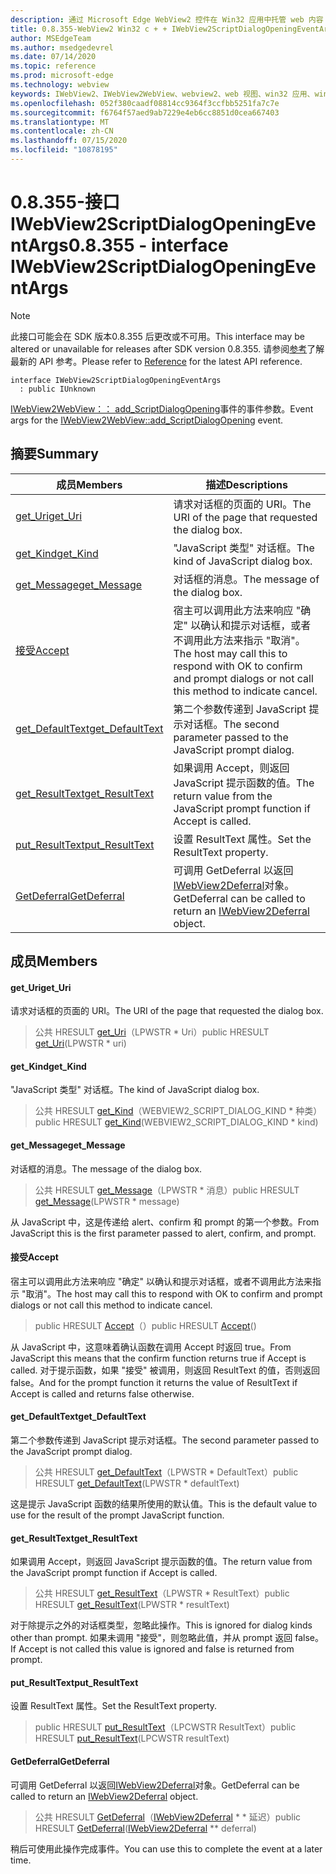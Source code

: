 ```yaml
---
description: 通过 Microsoft Edge WebView2 控件在 Win32 应用中托管 web 内容
title: 0.8.355-WebView2 Win32 c + + IWebView2ScriptDialogOpeningEventArgs
author: MSEdgeTeam
ms.author: msedgedevrel
ms.date: 07/14/2020
ms.topic: reference
ms.prod: microsoft-edge
ms.technology: webview
keywords: IWebView2、IWebView2WebView、webview2、web 视图、win32 应用、win32、edge
ms.openlocfilehash: 052f380caadf08814cc9364f3ccfbb5251fa7c7e
ms.sourcegitcommit: f6764f57aed9ab7229e4eb6cc8851d0cea667403
ms.translationtype: MT
ms.contentlocale: zh-CN
ms.lasthandoff: 07/15/2020
ms.locfileid: "10878195"
---
```

# <span data-ttu-id="a224a-104">0.8.355-接口 IWebView2ScriptDialogOpeningEventArgs</span><span class="sxs-lookup"><span data-stu-id="a224a-104">0.8.355 - interface IWebView2ScriptDialogOpeningEventArgs</span></span> 

> [!NOTE]
> <span data-ttu-id="a224a-105">此接口可能会在 SDK 版本0.8.355 后更改或不可用。</span><span class="sxs-lookup"><span data-stu-id="a224a-105">This interface may be altered or unavailable for releases after SDK version 0.8.355.</span></span> <span data-ttu-id="a224a-106">请参阅[参考](../../../webview2-api-reference.md)了解最新的 API 参考。</span><span class="sxs-lookup"><span data-stu-id="a224a-106">Please refer to [Reference](../../../webview2-api-reference.md) for the latest API reference.</span></span>

```
interface IWebView2ScriptDialogOpeningEventArgs
  : public IUnknown
```

<span data-ttu-id="a224a-107">[IWebView2WebView：： add_ScriptDialogOpening](IWebView2WebView.md#add_scriptdialogopening)事件的事件参数。</span><span class="sxs-lookup"><span data-stu-id="a224a-107">Event args for the [IWebView2WebView::add_ScriptDialogOpening](IWebView2WebView.md#add_scriptdialogopening) event.</span></span>

## <span data-ttu-id="a224a-108">摘要</span><span class="sxs-lookup"><span data-stu-id="a224a-108">Summary</span></span>

 <span data-ttu-id="a224a-109">成员</span><span class="sxs-lookup"><span data-stu-id="a224a-109">Members</span></span>                        | <span data-ttu-id="a224a-110">描述</span><span class="sxs-lookup"><span data-stu-id="a224a-110">Descriptions</span></span>
--------------------------------|---------------------------------------------
[<span data-ttu-id="a224a-111">get_Uri</span><span class="sxs-lookup"><span data-stu-id="a224a-111">get_Uri</span></span>](#get_uri) | <span data-ttu-id="a224a-112">请求对话框的页面的 URI。</span><span class="sxs-lookup"><span data-stu-id="a224a-112">The URI of the page that requested the dialog box.</span></span>
[<span data-ttu-id="a224a-113">get_Kind</span><span class="sxs-lookup"><span data-stu-id="a224a-113">get_Kind</span></span>](#get_kind) | <span data-ttu-id="a224a-114">"JavaScript 类型" 对话框。</span><span class="sxs-lookup"><span data-stu-id="a224a-114">The kind of JavaScript dialog box.</span></span>
[<span data-ttu-id="a224a-115">get_Message</span><span class="sxs-lookup"><span data-stu-id="a224a-115">get_Message</span></span>](#get_message) | <span data-ttu-id="a224a-116">对话框的消息。</span><span class="sxs-lookup"><span data-stu-id="a224a-116">The message of the dialog box.</span></span>
[<span data-ttu-id="a224a-117">接受</span><span class="sxs-lookup"><span data-stu-id="a224a-117">Accept</span></span>](#accept) | <span data-ttu-id="a224a-118">宿主可以调用此方法来响应 "确定" 以确认和提示对话框，或者不调用此方法来指示 "取消"。</span><span class="sxs-lookup"><span data-stu-id="a224a-118">The host may call this to respond with OK to confirm and prompt dialogs or not call this method to indicate cancel.</span></span>
[<span data-ttu-id="a224a-119">get_DefaultText</span><span class="sxs-lookup"><span data-stu-id="a224a-119">get_DefaultText</span></span>](#get_defaulttext) | <span data-ttu-id="a224a-120">第二个参数传递到 JavaScript 提示对话框。</span><span class="sxs-lookup"><span data-stu-id="a224a-120">The second parameter passed to the JavaScript prompt dialog.</span></span>
[<span data-ttu-id="a224a-121">get_ResultText</span><span class="sxs-lookup"><span data-stu-id="a224a-121">get_ResultText</span></span>](#get_resulttext) | <span data-ttu-id="a224a-122">如果调用 Accept，则返回 JavaScript 提示函数的值。</span><span class="sxs-lookup"><span data-stu-id="a224a-122">The return value from the JavaScript prompt function if Accept is called.</span></span>
[<span data-ttu-id="a224a-123">put_ResultText</span><span class="sxs-lookup"><span data-stu-id="a224a-123">put_ResultText</span></span>](#put_resulttext) | <span data-ttu-id="a224a-124">设置 ResultText 属性。</span><span class="sxs-lookup"><span data-stu-id="a224a-124">Set the ResultText property.</span></span>
[<span data-ttu-id="a224a-125">GetDeferral</span><span class="sxs-lookup"><span data-stu-id="a224a-125">GetDeferral</span></span>](#getdeferral) | <span data-ttu-id="a224a-126">可调用 GetDeferral 以返回[IWebView2Deferral](IWebView2Deferral.md)对象。</span><span class="sxs-lookup"><span data-stu-id="a224a-126">GetDeferral can be called to return an [IWebView2Deferral](IWebView2Deferral.md) object.</span></span>

## <span data-ttu-id="a224a-127">成员</span><span class="sxs-lookup"><span data-stu-id="a224a-127">Members</span></span>

#### <span data-ttu-id="a224a-128">get_Uri</span><span class="sxs-lookup"><span data-stu-id="a224a-128">get_Uri</span></span> 

<span data-ttu-id="a224a-129">请求对话框的页面的 URI。</span><span class="sxs-lookup"><span data-stu-id="a224a-129">The URI of the page that requested the dialog box.</span></span>

> <span data-ttu-id="a224a-130">公共 HRESULT [get_Uri](#get_uri)（LPWSTR \* Uri）</span><span class="sxs-lookup"><span data-stu-id="a224a-130">public HRESULT [get_Uri](#get_uri)(LPWSTR \* uri)</span></span>

#### <span data-ttu-id="a224a-131">get_Kind</span><span class="sxs-lookup"><span data-stu-id="a224a-131">get_Kind</span></span> 

<span data-ttu-id="a224a-132">"JavaScript 类型" 对话框。</span><span class="sxs-lookup"><span data-stu-id="a224a-132">The kind of JavaScript dialog box.</span></span>

> <span data-ttu-id="a224a-133">公共 HRESULT [get_Kind](#get_kind)（WEBVIEW2_SCRIPT_DIALOG_KIND \* 种类）</span><span class="sxs-lookup"><span data-stu-id="a224a-133">public HRESULT [get_Kind](#get_kind)(WEBVIEW2_SCRIPT_DIALOG_KIND \* kind)</span></span>

#### <span data-ttu-id="a224a-134">get_Message</span><span class="sxs-lookup"><span data-stu-id="a224a-134">get_Message</span></span> 

<span data-ttu-id="a224a-135">对话框的消息。</span><span class="sxs-lookup"><span data-stu-id="a224a-135">The message of the dialog box.</span></span>

> <span data-ttu-id="a224a-136">公共 HRESULT [get_Message](#get_message)（LPWSTR \* 消息）</span><span class="sxs-lookup"><span data-stu-id="a224a-136">public HRESULT [get_Message](#get_message)(LPWSTR \* message)</span></span>

<span data-ttu-id="a224a-137">从 JavaScript 中，这是传递给 alert、confirm 和 prompt 的第一个参数。</span><span class="sxs-lookup"><span data-stu-id="a224a-137">From JavaScript this is the first parameter passed to alert, confirm, and prompt.</span></span>

#### <span data-ttu-id="a224a-138">接受</span><span class="sxs-lookup"><span data-stu-id="a224a-138">Accept</span></span> 

<span data-ttu-id="a224a-139">宿主可以调用此方法来响应 "确定" 以确认和提示对话框，或者不调用此方法来指示 "取消"。</span><span class="sxs-lookup"><span data-stu-id="a224a-139">The host may call this to respond with OK to confirm and prompt dialogs or not call this method to indicate cancel.</span></span>

> <span data-ttu-id="a224a-140">public HRESULT [Accept](#accept)（）</span><span class="sxs-lookup"><span data-stu-id="a224a-140">public HRESULT [Accept](#accept)()</span></span>

<span data-ttu-id="a224a-141">从 JavaScript 中，这意味着确认函数在调用 Accept 时返回 true。</span><span class="sxs-lookup"><span data-stu-id="a224a-141">From JavaScript this means that the confirm function returns true if Accept is called.</span></span> <span data-ttu-id="a224a-142">对于提示函数，如果 "接受" 被调用，则返回 ResultText 的值，否则返回 false。</span><span class="sxs-lookup"><span data-stu-id="a224a-142">And for the prompt function it returns the value of ResultText if Accept is called and returns false otherwise.</span></span>

#### <span data-ttu-id="a224a-143">get_DefaultText</span><span class="sxs-lookup"><span data-stu-id="a224a-143">get_DefaultText</span></span> 

<span data-ttu-id="a224a-144">第二个参数传递到 JavaScript 提示对话框。</span><span class="sxs-lookup"><span data-stu-id="a224a-144">The second parameter passed to the JavaScript prompt dialog.</span></span>

> <span data-ttu-id="a224a-145">公共 HRESULT [get_DefaultText](#get_defaulttext)（LPWSTR \* DefaultText）</span><span class="sxs-lookup"><span data-stu-id="a224a-145">public HRESULT [get_DefaultText](#get_defaulttext)(LPWSTR \* defaultText)</span></span>

<span data-ttu-id="a224a-146">这是提示 JavaScript 函数的结果所使用的默认值。</span><span class="sxs-lookup"><span data-stu-id="a224a-146">This is the default value to use for the result of the prompt JavaScript function.</span></span>

#### <span data-ttu-id="a224a-147">get_ResultText</span><span class="sxs-lookup"><span data-stu-id="a224a-147">get_ResultText</span></span> 

<span data-ttu-id="a224a-148">如果调用 Accept，则返回 JavaScript 提示函数的值。</span><span class="sxs-lookup"><span data-stu-id="a224a-148">The return value from the JavaScript prompt function if Accept is called.</span></span>

> <span data-ttu-id="a224a-149">公共 HRESULT [get_ResultText](#get_resulttext)（LPWSTR \* ResultText）</span><span class="sxs-lookup"><span data-stu-id="a224a-149">public HRESULT [get_ResultText](#get_resulttext)(LPWSTR \* resultText)</span></span>

<span data-ttu-id="a224a-150">对于除提示之外的对话框类型，忽略此操作。</span><span class="sxs-lookup"><span data-stu-id="a224a-150">This is ignored for dialog kinds other than prompt.</span></span> <span data-ttu-id="a224a-151">如果未调用 "接受"，则忽略此值，并从 prompt 返回 false。</span><span class="sxs-lookup"><span data-stu-id="a224a-151">If Accept is not called this value is ignored and false is returned from prompt.</span></span>

#### <span data-ttu-id="a224a-152">put_ResultText</span><span class="sxs-lookup"><span data-stu-id="a224a-152">put_ResultText</span></span> 

<span data-ttu-id="a224a-153">设置 ResultText 属性。</span><span class="sxs-lookup"><span data-stu-id="a224a-153">Set the ResultText property.</span></span>

> <span data-ttu-id="a224a-154">public HRESULT [put_ResultText](#put_resulttext)（LPCWSTR ResultText）</span><span class="sxs-lookup"><span data-stu-id="a224a-154">public HRESULT [put_ResultText](#put_resulttext)(LPCWSTR resultText)</span></span>

#### <span data-ttu-id="a224a-155">GetDeferral</span><span class="sxs-lookup"><span data-stu-id="a224a-155">GetDeferral</span></span> 

<span data-ttu-id="a224a-156">可调用 GetDeferral 以返回[IWebView2Deferral](IWebView2Deferral.md)对象。</span><span class="sxs-lookup"><span data-stu-id="a224a-156">GetDeferral can be called to return an [IWebView2Deferral](IWebView2Deferral.md) object.</span></span>

> <span data-ttu-id="a224a-157">公共 HRESULT [GetDeferral](#getdeferral)（[IWebView2Deferral](IWebView2Deferral.md) \* \* 延迟）</span><span class="sxs-lookup"><span data-stu-id="a224a-157">public HRESULT [GetDeferral](#getdeferral)([IWebView2Deferral](IWebView2Deferral.md) \*\* deferral)</span></span>

<span data-ttu-id="a224a-158">稍后可使用此操作完成事件。</span><span class="sxs-lookup"><span data-stu-id="a224a-158">You can use this to complete the event at a later time.</span></span>

